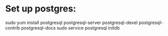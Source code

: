 # Set up postgres:
sudo yum install postgresql postgresql-server postgresql-devel postgresql-contrib postgresql-docs
sudo service postgresql initdb

